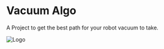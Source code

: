 # Vacuum Algo
A Project to get the best path for your robot vacuum to take.

![Logo](https://github.com/lamaxko/vacuum-algo/static/vacuum-algo.svg)